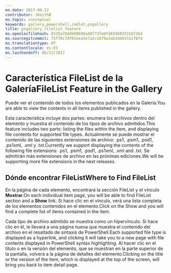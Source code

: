```yaml
---
ms.date: 2017-06-12
contributor: JKeithB
ms.topic: conceptual
keywords: gallery,powershell,cmdlet,psgallery
title: psgallery_filelist_feature
ms.openlocfilehash: 8335a78d4b08696a88f73fe0fd6936833316f264
ms.sourcegitcommit: 75f70c7df01eea5e7a2c16f9a3ab1dd437a1f8fd
ms.translationtype: HT
ms.contentlocale: es-ES
ms.lasthandoff: 06/12/2017
---
```

# <a name="filelist-feature-in-the-gallery"></a><span data-ttu-id="3a971-103">Característica FileList de la Galería</span><span class="sxs-lookup"><span data-stu-id="3a971-103">FileList Feature in the Gallery</span></span>

<span data-ttu-id="3a971-104">Puede ver el contenido de todos los elementos publicados en la Galería.</span><span class="sxs-lookup"><span data-stu-id="3a971-104">You are able to view the contents in all items published in the gallery.</span></span> 

<span data-ttu-id="3a971-105">Esta característica incluye dos partes: enumera los archivos dentro del elemento y muestra el contenido de los tipos de archivo admitidos.</span><span class="sxs-lookup"><span data-stu-id="3a971-105">This feature includes two parts: listing the files within the item, and displaying file contents for supported file types.</span></span> <span data-ttu-id="3a971-106">Actualmente se puede mostrar el contenido de las siguientes extensiones de archivo: .ps1, .psm1, .psd1, .ps1xml, .xml y .txt.</span><span class="sxs-lookup"><span data-stu-id="3a971-106">Currently we support displaying the contents of the following file extensions: .ps1, .psm1, .psd1, .ps1xml, .xml and .txt.</span></span> <span data-ttu-id="3a971-107">Se admitirán más extensiones de archivo en las próximas ediciones.</span><span class="sxs-lookup"><span data-stu-id="3a971-107">We will be supporting more file extensions in the next releases.</span></span> 

## <a name="where-to-find-filelist"></a><span data-ttu-id="3a971-108">Dónde encontrar FileList</span><span class="sxs-lookup"><span data-stu-id="3a971-108">Where to Find FileList</span></span>
<span data-ttu-id="3a971-109">En la página de cada elemento, encontrará la sección FileList y el vínculo **Mostrar**.</span><span class="sxs-lookup"><span data-stu-id="3a971-109">On each individual item page, you will be able to find FileList section and a **Show** link.</span></span> <span data-ttu-id="3a971-110">Si hace clic en el vínculo, verá una lista completa de los elementos contenidos en el elemento.</span><span class="sxs-lookup"><span data-stu-id="3a971-110">Click on the Show and you will find a complete list of items contained in the item.</span></span>

<span data-ttu-id="3a971-111">Cada tipo de archivo admitido se muestra como un hipervínculo. Si hace clic en él, le llevará a una página nueva que muestra el contenido del archivo en el resaltado de sintaxis de PowerShell.</span><span class="sxs-lookup"><span data-stu-id="3a971-111">Each supported file type is displayed as a hyperlink, and clicking it will take you to a new page with file contents displayed in PowerShell syntax highlighting.</span></span> <span data-ttu-id="3a971-112">Al hacer clic en el título o en la versión del elemento, que se muestran en la parte superior de la pantalla, volverá a la página de detalles del elemento.</span><span class="sxs-lookup"><span data-stu-id="3a971-112">Clicking on the title or the version of the item, which is displayed at the top of the screen, will bring you back to item detail page.</span></span>

